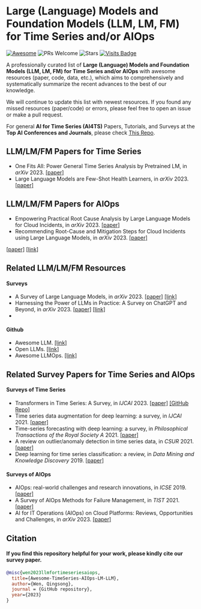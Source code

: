 # Large (Language) Models and Foundation Models (LLM, LM, FM) for Time Series and/or AIOps

[![Awesome](https://awesome.re/badge.svg)](https://awesome.re) 
![PRs Welcome](https://img.shields.io/badge/PRs-Welcome-green) 
![Stars](https://img.shields.io/github/stars/qingsongedu/Awesome-TimeSeries-AIOps-LM-LLM)
[![Visits Badge](https://badges.pufler.dev/visits/qingsongedu/Awesome-TimeSeries-AIOps-LM-LLM)](https://badges.pufler.dev/visits/qingsongedu/Awesome-TimeSeries-AIOps-LM-LLM)
<!-- ![Forks](https://img.shields.io/github/forks/qingsongedu/Awesome-TimeSeries-AIOps-LM-LLM) -->


A professionally curated list of **Large (Language) Models and Foundation Models (LLM, LM, FM) for Time Series and/or AIOps** with awesome resources (paper, code, data, etc.), which aims to comprehensively and systematically summarize the recent advances to the best of our knowledge.

We will continue to update this list with newest resources. If you found any missed resources (paper/code) or errors, please feel free to open an issue or make a pull request.

For general **AI for Time Series (AI4TS)** Papers, Tutorials, and Surveys at the **Top AI Conferences and Journals**, please check [This Repo](https://github.com/qingsongedu/awesome-AI-for-time-series-papers). 



## LLM/LM/FM Papers for Time Series
* One Fits All: Power General Time Series Analysis by Pretrained LM, in *arXiv* 2023. [\[paper\]](https://arxiv.org/abs/2302.11939) 
* Large Language Models are Few-Shot Health Learners, in *arXiv* 2023. [\[paper\]](https://arxiv.org/abs/2305.15525)




## LLM/LM/FM Papers for AIOps
* Empowering Practical Root Cause Analysis by Large Language Models for Cloud Incidents, in *arXiv* 2023. [\[paper\]](https://arxiv.org/abs/2305.15778)
* Recommending Root-Cause and Mitigation Steps for Cloud Incidents using Large Language Models, in *arXiv* 2023. [\[paper\]](https://arxiv.org/abs/2301.03797)



[\[paper\]]() [\[link\]]()
## Related LLM/LM/FM Resources
#### Surveys
* A Survey of Large Language Models, in *arXiv* 2023. [\[paper\]](https://arxiv.org/abs/2303.18223) [\[link\]](https://github.com/RUCAIBox/LLMSurvey)
* Harnessing the Power of LLMs in Practice: A Survey on ChatGPT and Beyond, in *arXiv* 2023. [\[paper\]](https://arxiv.org/abs/2304.13712) [\[link\]](https://github.com/Mooler0410/LLMsPracticalGuide)  
* 

#### Github
* Awesome LLM. [\[link\]](https://github.com/Hannibal046/Awesome-LLM)
* Open LLMs. [\[link\]](https://github.com/eugeneyan/open-llms)
* Awesome LLMOps. [\[link\]](https://github.com/tensorchord/Awesome-LLMOps)


## Related Survey Papers for Time Series and AIOps
#### Surveys of Time Series
* Transformers in Time Series: A Survey, in *IJCAI* 2023. [\[paper\]](https://arxiv.org/abs/2202.07125) [\[GitHub Repo\]](https://github.com/qingsongedu/time-series-transformers-review)
* Time series data augmentation for deep learning: a survey, in *IJCAI* 2021. [\[paper\]](https://arxiv.org/abs/2002.12478)
* Time-series forecasting with deep learning: a survey, in *Philosophical Transactions of the Royal Society A* 2021. [\[paper\]](https://royalsocietypublishing.org/doi/full/10.1098/rsta.2020.0209)
* A review on outlier/anomaly detection in time series data, in *CSUR* 2021. [\[paper\]](https://arxiv.org/abs/2002.04236)
* Deep learning for time series classification: a review, in *Data Mining and Knowledge Discovery* 2019. [\[paper\]](https://link.springer.com/article/10.1007/s10618-019-00619-1?sap-outbound-id=11FC28E054C1A9EB6F54F987D4B526A6EE3495FD&mkt-key=005056A5C6311EE999A3A1E864CDA986)

#### Surveys of AIOps
* AIOps: real-world challenges and research innovations, in *ICSE* 2019. [\[paper\]](https://web.eecs.umich.edu/~ryanph/paper/aiops-icse19-briefing.pdf)
* A Survey of AIOps Methods for Failure Management, in *TIST* 2021. [\[paper\]](https://jorge-cardoso.github.io/publications/Papers/JA-2021-025-Survey_AIOps_Methods_for_Failure_Management.pdf)
* AI for IT Operations (AIOps) on Cloud Platforms: Reviews, Opportunities and Challenges, in *arXiv* 2023. [\[paper\]](https://arxiv.org/abs/2304.04661)

## Citation
#### If you find this repository helpful for your work, please kindly cite our survey paper.

```bibtex
@misc{wen2023llmfortimeseriesaiops,
  title={Awesome-TimeSeries-AIOps-LM-LLM},
  author={Wen, Qingsong},
  journal = {GitHub repository},
  year={2023}
}
```



